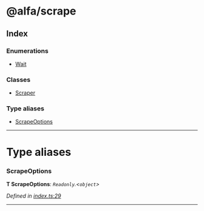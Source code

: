 # @alfa/scrape

## Index

### Enumerations

* [Wait](enums/wait.md)

### Classes

* [Scraper](classes/scraper.md)

### Type aliases

* [ScrapeOptions](#scrapeoptions)

---

# Type aliases

<a id="scrapeoptions"></a>

### ScrapeOptions

**Τ ScrapeOptions**: _`Readonly`.<`object`>_

_Defined in [index.ts:29](https://github.com/Siteimprove/alfa/blob/master/packages/scrape/src/index.ts#L29)_

---
